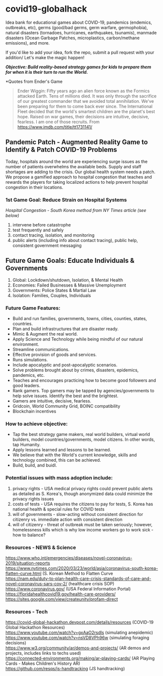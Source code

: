# covid19-globalhack
Idea bank for educational games about COVID-19, pandemics (endemics, outbreaks, etc), germs (good/bad germs, germ warfare, germophobia), natural disasters (tornadoes, hurricanes, earthquakes, tsunamis), manmade disasters (Ocean Garbage Patches, microplastics, carbon/methane emissions), and more.   

If you'd like to add your idea, fork the repo, submit a pull request with your addition/ Let's make the magic happen!  

***Objective: Build reality-based strategy games for kids to prepare them for when it is their turn to run the World.***

*Quotes from Ender's Game
> Ender Wiggin: Fifty years ago an alien force known as the Formics attacked Earth. Tens of millions died. It was only through the sacrifice of our greatest commander that we avoided total annihilation. We've been preparing for them to come back ever since. The International Fleet decided that the world's smartest children are the planet's best hope. Raised on war games, their decisions are intuitive, decisive, fearless. I am one of those recruits.
> From <https://www.imdb.com/title/tt1731141/>

## Pandemic Patch - Augmented Reality Game to Identify & Patch COVID-19 Problems

Today, hospitals around the world are experiencing surge issues as the number of patients overwhelms the available beds. Supply and staff shortages are adding to the crisis. Our global health system needs a patch. We propose a gamified approach to hospital congestion that teaches and rewards the players for taking localized actions to help prevent hospital congestion in their locations. 

### 1st Game Goal: Reduce Strain on Hospital Systems
*Hospital Congestion - South Korea method from NY Times article (see below)*<br />
1. intervene before catastrophe<br /> 
2. test frequently and safely<br />
3. contact tracing, isolation, and monitoring<br />
4. public alerts (including info about contact tracing), public help, consistent government messaging 

## Future Game Goals: Educate Individuals & Governments 
1. Global: Lockdown/shutdown, Isolation, & Mental Health<br />
2. Economies: Failed Businesses & Massive Unemployment<br />
3. Governments: Police States & Martial Law<br />
4. Isolation: Families, Couples, Individuals<br />

### Future Game Features:
- Build and run families, governments, towns, cities, counties, states, countries.
- Plan and build infrastructures that are disaster ready.
- Mimic & Augment the real world.
- Apply Science and Technology while being mindful of our natural environment.
- Streamline communications.
- Effective provision of goods and services.
- Runs simulations.
- Include apocalyptic and post-apocalyptic scenarios.
- Solve problems brought about by crimes, disasters, epidemics, pandemics, etc.
- Teaches and encourages practicing how to become good followers and good leaders.
- Rank gamers. Top gamers may be tapped by agencies/governments to help solve issues. Identify the best and the brightest.
- Gamers are intuitive, decisive, fearless.
- Gridcoin, World Community Grid, BOINC compatibility
- Blockchain incentives

### How to achieve objective:
- Tap the best strategy game makers, real world builders, virtual world builders, model countries/governments, model citizens. In other words, tap Humanity.
- Apply lessons learned and lessons to be learned.
- We believe that with the World's current knowledge, skills and technology combined, this can be achieved.<br />
- Build, build, and buidl.<br />

### Potential issues with mass adoption include: 
1. privacy rights - USA medical privacy rights could prevent public alerts as detailed as S. Korea's, though anonymized data could minimize the privacy rights issues<br />
2. costs of tests - USA requires the citizens to pay for tests, S. Korea has national health & special rules for COVID tests<br />
3. will of governments - slow-acting without consistent direction for citizenry vs. immediate action with consistent direction<br />
4. will of citizenry - threat of outbreak must be taken seriously; however, homelessness kills which is why low income workers go to work sick - how to balance?<br />

### Resources - NEWS & Science
https://www.who.int/emergencies/diseases/novel-coronavirus-2019/situation-reports<br />
https://www.nytimes.com/2020/03/23/world/asia/coronavirus-south-korea-flatten-curve.html (S. Korean Method to Flatten Curve<br />
https://nam.edu/duty-to-plan-health-care-crisis-standards-of-care-and-novel-coronavirus-sars-cov-2/ (healthcare crisis SOP)<br />
https://www.coronavirus.gov/ (USA Federal Information Portal)<br />
https://floridahealthcovid19.gov/health-care-providers/<br />
https://sites.google.com/view/createunity/profam-direct<br />

### Resources - Tech
https://covid-global-hackathon.devpost.com/details/resources (COVID-19 Global Hackathon Resources)<br />
https://www.youtube.com/watch?v=gxAaO2rsdIs (simulating anepidemic)<br />
https://www.youtube.com/watch?v=nsVD8VPh96w (simulating foraging decisions)<br />
https://www.w3.org/community/ar/demos-and-projects/ (AR demos and projects, includes links to techs used)<br />
https://connected-environments.org/making/ar-playing-cards/ (AR Playing Cards - Makes Children's History AR)<br />
https://github.com/resqs/js-handtracking (JS handtracking)<br />




